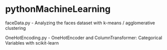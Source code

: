 # pythonMachineLearning

faceData.py - Analyzing the faces dataset with k-means / agglomerative clustering

OneHotEncoding.py - OneHotEncoder and ColumnTransformer: Categorical Variables with scikit-learn
